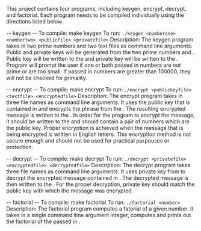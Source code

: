 This project contains four programs, including keygen, encrypt, decrypt, and factorial. Each program needs to be compiled individually using the directions listed below.

-- keygen --
To compile: make keygen
To run: `./keygen <numberone> <numbertwo> <publicfile> <privatefile>`
Description:
The keygen program takes in two prime numbers and two text files as command line arguments. Public and private keys will be generated from the two prime numbers <numberone> and <numbertwo>. Public key will be written to the <publicfile> and private key will be written to the <privatefile>. Program will prompt the user if one or both passed in numbers are not prime or are too small. If passed in numbers are greater than 100000, they will not be checked for primality.

-- encrypt -- 
To compile: make encrypt
To run: `./encrypt <publickeyfile> <textfile> <encryptedfile>`
Description:
The encrypt program takes in three file names as command line arguments. It uses the public key that is contained in <publickeyfile> and encrypts the phrase from the <textfile>. The resulting encrypted message is written to the <encryptedfile>. In order for the program to encrypt the message, it should be written to the <textfile> and <publickeyfile> should contain a pair of numbers which are the public key. Proper encryption is achieved when the message that is being encrypted is written in English letters. This encryption method is not secure enough and should not be used for practical purpouses or protection.

-- decrypt -- 
To compile: make decrypt
To run: `./decrypt <privatefile> <encryptedfile> <decryptedfile>`
Description:
The decrypt program takes three file names as command line arguments. It uses private key from <privatefile> to decrypt the encrypted message contained in <encryptedfile>. The decrypted message is then written to the <decryptedfile>. For the proper decryption, private key should match the public key with which the message was encrypted. 

-- factorial --
To compile: make factorial
To run: `./factorial <number>`
Description:
The factorial program computes a fatorial of a given number. It takes in a single command liine argument <number> integer, computes and prints out the factorial of the passed in <number>. 
